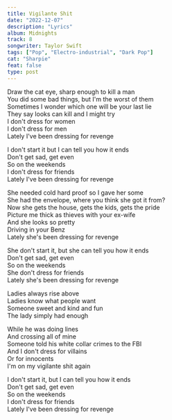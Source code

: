 ```yaml
---
title: Vigilante Shit
date: "2022-12-07"
description: "Lyrics"
album: Midnights
track: 8
songwriter: Taylor Swift
tags: ["Pop", "Electro-industrial", "Dark Pop"]
cat: "Sharpie"
feat: false
type: post
---
```


<p className="verse-one">
Draw the cat eye, sharp enough to kill a man <br />
You did some bad things, but I'm the worst of them <br />
Sometimes I wonder which one will be your last lie <br />
They say looks can kill and I might try <br />
I don't dress for women <br />
I don't dress for men <br />
Lately I've been dressing for revenge <br />
</p>
<p className="chorus">
I don't start it but I can tell you how it ends <br />
Don't get sad, get even <br />
So on the weekends <br />
I don't dress for friends <br />
Lately I've been dressing for revenge <br />
</p>
<p className="verse-two">
She needed cold hard proof so I gave her some <br />
She had the envelope, where you think she got it from? <br />
Now she gets the house, gets the kids, gets the pride <br />
Picture me thick as thieves with your ex-wife <br />
And she looks so pretty <br />
Driving in your Benz <br />
Lately she's been dressing for revenge <br />
</p>
<p className="chorus">
She don't start it, but she can tell you how it ends <br />
Don't get sad, get even <br />
So on the weekends <br />
She don't dress for friends <br />
Lately she's been dressing for revenge <br />
</p>
<p className="bridge">
Ladies always rise above <br />
Ladies know what people want <br />
Someone sweet and kind and fun <br />
The lady simply had enough <br />
</p>
<p className="verse-three">
While he was doing lines <br />
And crossing all of mine <br />
Someone told his white collar crimes to the FBI <br />
And I don't dress for villains <br />
Or for innocents <br />
I'm on my vigilante shit again <br />
</p>
<p className="chorus">
I don't start it, but I can tell you how it ends <br />
Don't get sad, get even <br />
So on the weekends <br />
I don't dress for friends <br />
Lately I've been dressing for revenge <br />
</p>
